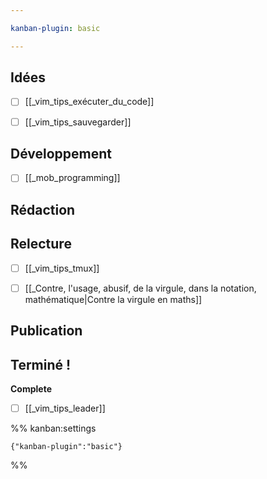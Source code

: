 ```yaml
---

kanban-plugin: basic

---
```


## Idées

- [ ] [[_vim_tips_exécuter_du_code]]
- [ ] [[_vim_tips_sauvegarder]]


## Développement

- [ ] [[_mob_programming]]


## Rédaction



## Relecture

- [ ] [[_vim_tips_tmux]]
- [ ] [[_Contre, l'usage, abusif, de la virgule, dans la notation, mathématique|Contre la virgule en maths]]


## Publication



## Terminé !

**Complete**
- [ ] [[_vim_tips_leader]]




%% kanban:settings
```
{"kanban-plugin":"basic"}
```
%%